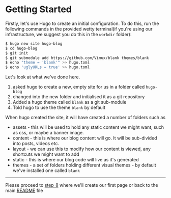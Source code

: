 # Getting Started
Firstly, let's use Hugo to create an initial configuration. To do this, run the following commands in the provided wetty
terminal(if you're using our infrastructure, we suggest you do this in the `workdir` folder):

```bash
$ hugo new site hugo-blog
$ cd hugo-blog
$ git init
$ git submodule add https://github.com/Vimux/blank themes/blank
$ echo "theme = 'blank'" >> hugo.toml
$ echo 'uglyURLs = true' >> hugo.toml
```

Let's look at what we've done here.
1. asked hugo to create a new, empty site for us in a folder called `hugo-blog`
1. changed into the new folder and initialised it as a git repository
1. Added a hugo theme called `blank` as a git sub-module
1. Told hugo to use the theme `blank` by default

When hugo created the site, it will have created a number of folders such as
* assets - this will be used to hold any static content we might want, such as css, or maybe a banner image.
* content - this is where our blog content will go. It will be sub-divided into posts, videos etc.
* layout - we can use this to modify how our content is viewed, any shortcuts we might want to add
* static - this is where our blog code will live as it's generated
* themes - a set of folders holding different visual themes - by default we've installed one called `blank`

---
Please proceed to [step_8](../step_8/README.md) where we'll create our first page or
back to the main [README](../../README.md) file

